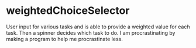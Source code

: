 # weightedChoiceSelector
User input for various tasks and is able to provide a weighted value for each task. Then a spinner decides which task to do. I am procrastinating by making a program to help me procrastinate less.
